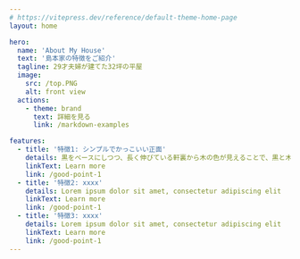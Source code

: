 ```yaml
---
# https://vitepress.dev/reference/default-theme-home-page
layout: home

hero:
  name: 'About My House'
  text: '島本家の特徴をご紹介'
  tagline: 29才夫婦が建てた32坪の平屋
  image:
    src: /top.PNG
    alt: front view
  actions:
    - theme: brand
      text: 詳細を見る
      link: /markdown-examples

features:
  - title: '特徴1: シンプルでかっこいい正面'
    details: 黒をベースにしつつ、長く伸びている軒裏から木の色が見えることで、黒と木のシンプルでかっこよくまとまりました
    linkText: Learn more
    link: /good-point-1
  - title: '特徴2: xxxx'
    details: Lorem ipsum dolor sit amet, consectetur adipiscing elit
    linkText: Learn more
    link: /good-point-1
  - title: '特徴3: xxxx'
    details: Lorem ipsum dolor sit amet, consectetur adipiscing elit
    linkText: Learn more
    link: /good-point-1
---
```

